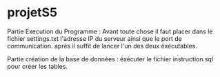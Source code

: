 # projetS5

Partie Execution du Programme : 
	Avant toute chose il faut placer dans le fichier settings.txt l'adresse IP du serveur ainsi que le port de communication.
	aprés il suffit de lancer l'un des deux éxécutables.

Partie création de la base de données :
	éxécuter le fichier instruction.sql pour créer les tables.

